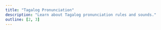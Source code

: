 ```yaml
---
title: "Tagalog Pronunciation"
description: "Learn about Tagalog pronunciation rules and sounds."
outline: [2, 3]
---
```

